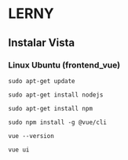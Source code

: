 # LERNY

## Instalar Vista
### Linux Ubuntu (frontend_vue)
```
sudo apt-get update
```
```
sudo apt-get install nodejs
```
```
sudo apt-get install npm
```
```
sudo npm install -g @vue/cli
```
```
vue --version
```
```
vue ui
```
